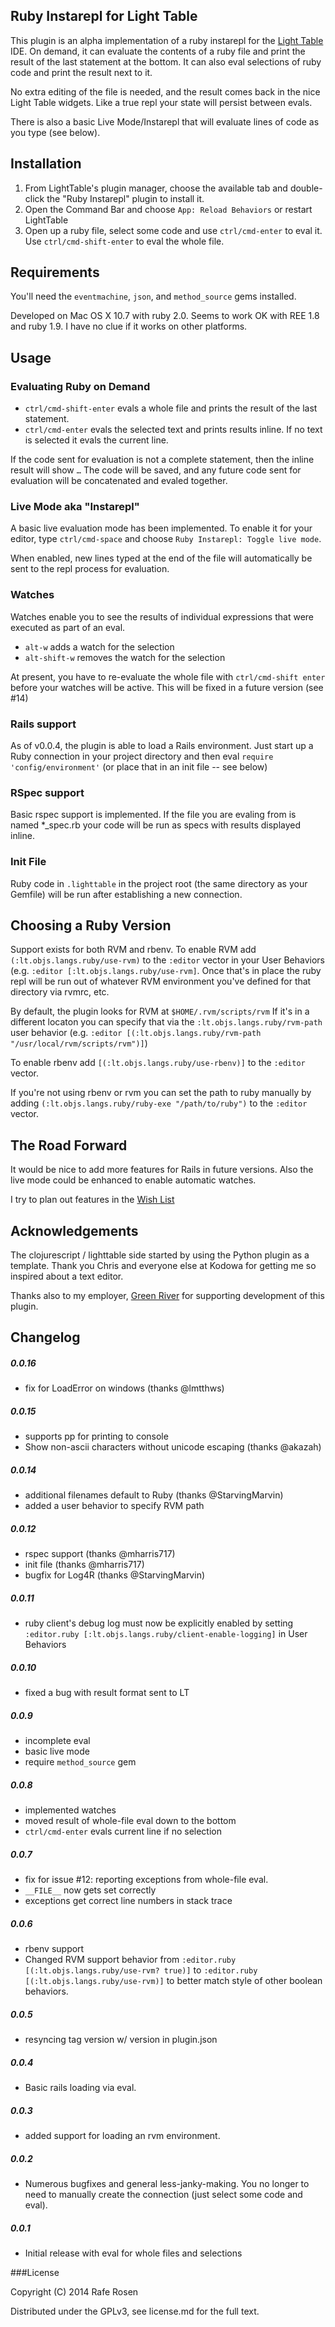 ## Ruby Instarepl for Light Table

This plugin is an alpha implementation of a ruby instarepl for the [Light Table](http://www.lighttable.com) IDE.  On demand, it can evaluate the contents of a ruby file and print the result of the last statement at the bottom.  It can also eval selections of ruby code and print the result next to it.

No extra editing of the file is needed, and the result comes back in the nice Light Table widgets.  Like a true repl your state will persist between evals.

There is also a basic Live Mode/Instarepl that will evaluate lines of code as you type (see below).

## Installation

1.  From LightTable's plugin manager, choose the available tab and double-click the "Ruby Instarepl" plugin to install it.
3.  Open the Command Bar and choose `App: Reload Behaviors` or restart LightTable
4.  Open up a ruby file, select some code and use `ctrl/cmd-enter` to eval it.  Use `ctrl/cmd-shift-enter` to eval the whole file.

## Requirements

You'll need the `eventmachine`, `json`, and `method_source` gems installed.

Developed on Mac OS X 10.7 with ruby 2.0.  Seems to work OK with REE 1.8 and ruby 1.9.  I have no clue if it works on other platforms.

## Usage

### Evaluating Ruby on Demand

- `ctrl/cmd-shift-enter` evals a whole file and prints the result of the last statement.
- `ctrl/cmd-enter` evals the selected text and prints results inline.  If no text is selected it evals the current line.

If the code sent for evaluation is not a complete statement, then the inline result will show `…` The code will be saved, and any future code sent for evaluation will be concatenated and evaled together.

### Live Mode aka "Instarepl"

A basic live evaluation mode has been implemented.  To enable it for your editor, type `ctrl/cmd-space` and choose `Ruby Instarepl: Toggle live mode`.

When enabled, new lines typed at the end of the file will automatically be sent to the repl process for evaluation.

### Watches
Watches enable you to see the results of individual expressions that were executed as part of an eval.

- `alt-w` adds a watch for the selection
- `alt-shift-w` removes the watch for the selection

At present, you have to re-evaluate the whole file with `ctrl/cmd-shift enter` before your watches will be active.  This will be fixed in a future version (see #14)

### Rails support

As of v0.0.4, the plugin is able to load a Rails environment.  Just start up a Ruby connection in your project directory and then eval `require 'config/environment'` (or place that in an init file -- see below)

### RSpec support

Basic rspec support is implemented.  If the file you are evaling from is named *_spec.rb your code will be run as specs with results displayed inline.

### Init File

Ruby code in `.lighttable` in the project root (the same directory as your Gemfile) will be run after establishing a new connection.

## Choosing a Ruby Version

Support exists for both RVM and rbenv.  To enable RVM add `(:lt.objs.langs.ruby/use-rvm)` to the `:editor` vector in your User Behaviors (e.g. `:editor [:lt.objs.langs.ruby/use-rvm]`.  Once that's in place the ruby repl will be run out of whatever RVM environment you've defined for that directory via rvmrc, etc.

By default, the plugin looks for RVM at `$HOME/.rvm/scripts/rvm`  If it's in a different locaton you can specify that via the `:lt.objs.langs.ruby/rvm-path` user behavior (e.g. `:editor [(:lt.objs.langs.ruby/rvm-path "/usr/local/rvm/scripts/rvm")]`)

To enable rbenv add `[(:lt.objs.langs.ruby/use-rbenv)]` to the `:editor` vector.

If you're not using rbenv or rvm you can set the path to ruby manually by adding `(:lt.objs.langs.ruby/ruby-exe "/path/to/ruby")` to the `:editor` vector.

## The Road Forward
It would be nice to add more features for Rails in future versions.  Also the live mode could be enhanced to enable automatic watches.

I try to plan out features in the [Wish List](https://github.com/existentialmutt/lt-ruby/issues?labels=Wish+List&page=1&state=open)


## Acknowledgements

The clojurescript / lighttable side started by using the Python plugin as a template.  Thank you Chris and everyone else at Kodowa for getting me so inspired about a text editor.

Thanks also to my employer, [Green River](http://www.greenriver.com) for supporting development of this plugin.

## Changelog

##### 0.0.16

- fix for LoadError on windows (thanks @lmtthws)

##### 0.0.15

- supports pp for printing to console
- Show non-ascii characters without unicode escaping (thanks @akazah)

##### 0.0.14

- additional filenames default to Ruby (thanks @StarvingMarvin)
- added a user behavior to specify RVM path

##### 0.0.12

- rspec support (thanks @mharris717)
- init file (thanks @mharris717)
- bugfix for Log4R (thanks @StarvingMarvin)

##### 0.0.11

- ruby client's debug log must now be explicitly enabled by setting `:editor.ruby [:lt.objs.langs.ruby/client-enable-logging]`  in User Behaviors

##### 0.0.10

- fixed a bug with result format sent to LT

##### 0.0.9

- incomplete eval
- basic live mode
- require `method_source` gem

##### 0.0.8

- implemented watches
- moved result of whole-file eval down to the bottom
- `ctrl/cmd-enter` evals current line if no selection

##### 0.0.7

- fix for issue #12: reporting exceptions from whole-file eval.
- `__FILE__` now gets set correctly
- exceptions get correct line numbers in stack trace

##### 0.0.6

- rbenv support
- Changed RVM support behavior from `:editor.ruby [(:lt.objs.langs.ruby/use-rvm? true)]` to `:editor.ruby [(:lt.objs.langs.ruby/use-rvm)]` to better match style of other boolean behaviors.

##### 0.0.5

- resyncing tag version w/ version in plugin.json

##### 0.0.4

- Basic rails loading via eval.

##### 0.0.3

- added support for loading an rvm environment.

##### 0.0.2

- Numerous bugfixes and general less-janky-making.  You no longer to need to manually create the connection (just select some code and eval).

#####  0.0.1

- Initial release with eval for whole files and selections

###License

Copyright (C) 2014 Rafe Rosen

Distributed under the GPLv3, see license.md for the full text.
